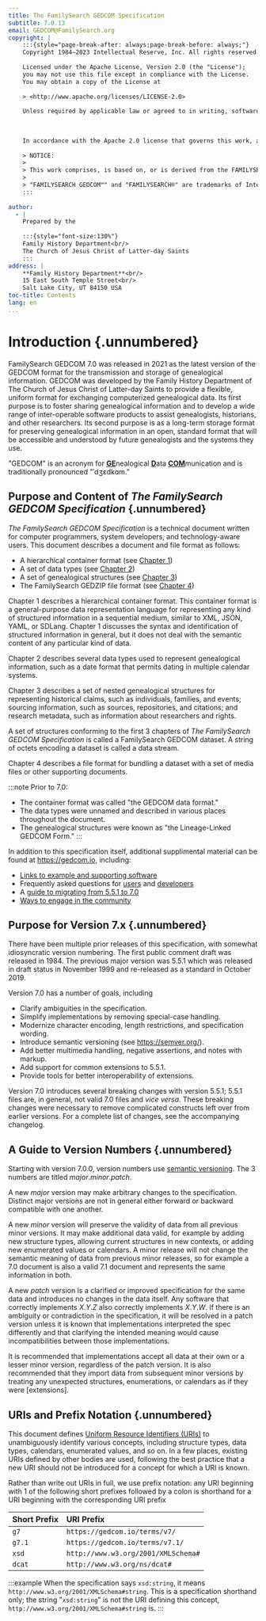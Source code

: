 ```yaml
---
title: The FamilySearch GEDCOM Specification
subtitle: 7.0.13
email: GEDCOM@FamilySearch.org
copyright: |
    :::{style="page-break-after: always;page-break-before: always;"}
    Copyright 1984–2023 Intellectual Reserve, Inc. All rights reserved. A service provided by The Church of Jesus Christ of Latter-day Saints.
    
    Licensed under the Apache License, Version 2.0 (the "License");
    you may not use this file except in compliance with the License.
    You may obtain a copy of the License at
    
    > <http://www.apache.org/licenses/LICENSE-2.0>
    
    Unless required by applicable law or agreed to in writing, software distributed under the License is distributed on an "AS IS" BASIS, WITHOUT WARRANTIES OR CONDITIONS OF ANY KIND, either express or implied. See the License for the specific language governing permissions and limitations under the License.
    
     
    
    In accordance with the Apache 2.0 license that governs this work, any other work that is based on or derived from this work must include a readable copy of the following NOTICE. For more information, please refer to the full copy of the Apache 2.0 license.
    
    > NOTICE:
    > 
    > This work comprises, is based on, or is derived from the FAMILYSEARCH GEDCOM™ Specification, © 1984-2023 Intellectual Reserve, Inc. All rights reserved.
    >
    > "FAMILYSEARCH GEDCOM™" and "FAMILYSEARCH®" are trademarks of Intellectual Reserve, Inc. and may not be used except as allowed by the Apache 2.0 license that governs this work or as expressly authorized in writing and in advance by Intellectual Reserve, Inc.
    :::
    
author:
  - |
    Prepared by the
    
    :::{style="font-size:130%"}
    Family History Department<br/>
    The Church of Jesus Christ of Latter-day Saints
    :::
address: |
    **Family History Department**<br/>
    15 East South Temple Street<br/>
    Salt Lake City, UT 84150 USA
toc-title: Contents
lang: en
...
```



# Introduction {.unnumbered}

FamilySearch GEDCOM 7.0 was released in 2021 as the latest version of the GEDCOM format for the transmission and storage of genealogical information.
GEDCOM was developed by the Family History Department of The Church of Jesus Christ of Latter-day Saints to provide a flexible, uniform format for exchanging computerized genealogical data.
Its first purpose is to foster sharing genealogical information and to develop a wide range of inter-operable software products to assist genealogists, historians, and other researchers.
Its second purpose is as a long-term storage format for preserving genealogical information in an open, standard format that will be accessible and understood by future genealogists and the systems they use.

"GEDCOM" is an acronym for <u>**GE**</u>nealogical <u>**D**</u>ata <u>**COM**</u>munication and is traditionally pronounced "ˈdʒɛdkɑm."

## Purpose and Content of *The FamilySearch GEDCOM Specification*  {.unnumbered}

*The FamilySearch GEDCOM Specification* is a technical document written for computer programmers, system developers, and technology-aware users.
This document describes a document and file format as follows:

- A hierarchical container format (see [Chapter 1](#container))
- A set of data types (see [Chapter 2](#datatypes))
- A set of genealogical structures (see [Chapter 3](#gedcom-structures))
- The FamilySearch GEDZIP file format (see [Chapter 4](#gedzip))

Chapter 1 describes a hierarchical container format.
This container format is a general-purpose data representation language for representing any kind of structured information in a sequential medium,
similar to XML, JSON, YAML, or SDLang.
Chapter 1 discusses the syntax and identification of structured information in general,
but it does not deal with the semantic content of any particular kind of data.

Chapter 2 describes several data types used to represent genealogical information,
such as a date format that permits dating in multiple calendar systems.

Chapter 3 describes a set of nested genealogical structures
for representing
historical claims, such as individuals, families, and events;
sourcing information, such as sources, repositories, and citations;
and research metadata, such as information about researchers and rights.

A set of structures conforming to the first 3 chapters of *The FamilySearch GEDCOM Specification* is called a FamilySearch GEDCOM dataset.
A string of octets encoding a dataset is called a data stream.

Chapter 4 describes a file format for bundling a dataset
with a set of media files or other supporting documents.

:::note
Prior to 7.0:

- The container format was called "the GEDCOM data format."
- The data types were unnamed and described in various places throughout the document.
- The genealogical structures were known as "the Lineage-Linked GEDCOM Form."
:::

In addition to this specification itself, additional supplimental material can be found at <https://gedcom.io>, including:

- [Links to example and supporting software](https://gedcom.io/tools/)
- Frequently asked questions for [users](https://gedcom.io/generalfaqs) and [developers](https://gedcom.io/techfaqs)
- A [guide to migrating from 5.5.1 to 7.0](https://gedcom.io/migrate)
- [Ways to engage in the community](https://gedcom.io/community/)



## Purpose for Version 7.x {.unnumbered}

There have been multiple prior releases of this specification, with somewhat idiosyncratic version numbering.
The first public comment draft was released in 1984.
The previous major version was 5.5.1 which was released in draft status in November 1999
and re-released as a standard in October 2019.

Version 7.0 has a number of goals, including

- Clarify ambiguities in the specification.
- Simplify implementations by removing special-case handling.
- Modernize character encoding, length restrictions, and specification wording.
- Introduce semantic versioning (see <https://semver.org/>).
- Add better multimedia handling, negative assertions, and notes with markup.
- Add support for common extensions to 5.5.1.
- Provide tools for better interoperability of extensions.

Version 7.0 introduces several breaking changes with version 5.5.1;
5.5.1 files are, in general, not valid 7.0 files and *vice versa*.
These breaking changes were necessary to remove complicated constructs left over from earlier versions.
For a complete list of changes, see the accompanying changelog.

## A Guide to Version Numbers {.unnumbered}

Starting with version 7.0.0, version numbers use [semantic versioning](https://semver.org/).
The 3 numbers are titled *major*.*minor*.*patch*.

A new *major* version may make arbitrary changes to the specification. Distinct major versions are not in general either forward or backward compatible with one another.

A new *minor* version will preserve the validity of data from all previous minor versions. It may make additional data valid, for example by adding new structure types, allowing current structures in new contexts, or adding new enumerated values or calendars. A minor release will not change the semantic meaning of data from previous minor releases, so for example a 7.0 document is also a valid 7.1 document and represents the same information in both.

A new *patch* version is a clarified or improved specification for the same data and introduces no changes in the data itself. Any software that correctly implements *X*.*Y*.*Z* also correctly implements *X*.*Y*.*W*. If there is an ambiguity or contradiction in the specification, it will be resolved in a patch version unless it is known that implementations interpreted the spec differently and that clarifying the intended meaning would cause incompatibilities between those implementations.

It is recommended that implementations accept all data at their own or a lesser minor version, regardless of the patch version.
It is also recommended that they import data from subsequent minor versions by treating any unexpected structures, enumerations, or calendars as if they were [extensions].

## URIs and Prefix Notation {.unnumbered}

This document defines [Uniform Resource Identifiers (URIs)](https://www.rfc-editor.org/info/rfc3986) to unambiguously identify various concepts, including structure types, data types, calendars, enumerated values, and so on.
In a few places, existing URIs defined by other bodies are used, following the best practice that a new URI should not be introduced for a concept for which a URI is known.

Rather than write out URIs in full, we use prefix notation:
any URI beginning with 1 of the following short prefixes followed by a colon
is shorthand for a URI beginning with the corresponding URI prefix

| Short Prefix | URI Prefix                          |
|:-------------|:------------------------------------|
| `g7`         | `https://gedcom.io/terms/v7/`       |
| `g7.1`       | `https://gedcom.io/terms/v7.1/`     |
| `xsd`        | `http://www.w3.org/2001/XMLSchema#` |
| `dcat`       | `http://www.w3.org/ns/dcat#`        |

:::example
When the specification says `xsd:string`, it means `http://www.w3.org/2001/XMLSchema#string`.
This is a specification shorthand only; the string "`xsd:string`" is not the URI defining this concept, `http://www.w3.org/2001/XMLSchema#string` is.
:::

